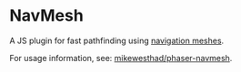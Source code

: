 # NavMesh

A JS plugin for fast pathfinding using [navigation meshes](https://en.wikipedia.org/wiki/Navigation_mesh).

For usage information, see: [mikewesthad/phaser-navmesh](https://github.com/mikewesthad/phaser-navmesh).
